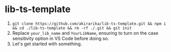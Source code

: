 # lib-ts-template

1. `git clone https://github.com/akirarika/lib-ts-template.git && npm i && cd ./lib-ts-template && rm -rf ./.git && git init`
2. Replace `your_lib_name` and `YourLibName`, ensuring to turn on the case sensitivity option in VS Code before doing so.
3. Let's get started with something.